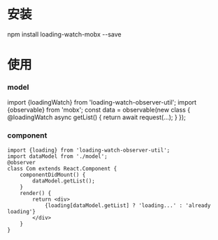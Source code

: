 # 安装
npm install loading-watch-mobx --save

# 使用
### model
import {loadingWatch} from 'loading-watch-observer-util';
import {observable} from 'mobx';
const data = observable(new class {
    @loadingWatch
    async getList() {
        return await request(...);
    }
});


### component
```
import {loading} from 'loading-watch-observer-util';
import dataModel from './model';
@observer
class Com extends React.Component {
    componentDidMount() {
        dataModel.getList();
    }
    render() {
        return <div>
            {loading[dataModel.getList] ? 'loading...' : 'already loading'}
        </div>
    }
}
```